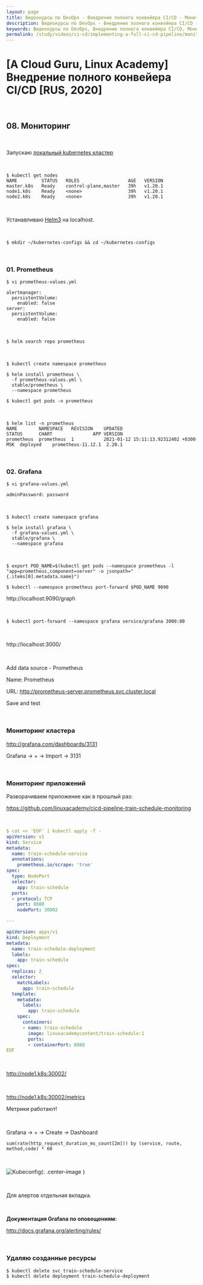 ```yaml
---
layout: page
title: Видеокурсы по DevOps - Внедрение полного конвейера CI/CD - Мониторинг
description: Видеокурсы по DevOps - Внедрение полного конвейера CI/CD - Мониторинг
keywords: Видеокурсы по DevOps, Внедрение полного конвейера CI/CD, Мониторинг
permalink: /study/videos/ci-cd/implementing-a-full-ci-cd-pipeline/monitoring/
---
```


# [A Cloud Guru, Linux Academy] Внедрение полного конвейера CI/CD [RUS, 2020]

<br/>

## 08. Мониторинг

<br/>

Запускаю [локальный kubernetes кластер](https://github.com/webmakaka/vagrant-kubernetes-3-node-cluster-centos7)

<br/>

    $ kubectl get nodes
    NAME         STATUS   ROLES                  AGE   VERSION
    master.k8s   Ready    control-plane,master   39h   v1.20.1
    node1.k8s    Ready    <none>                 39h   v1.20.1
    node2.k8s    Ready    <none>                 39h   v1.20.1

<br/>

Устанавливаю [Helm3](/containers/kubernetes/tools/helm/setup/) на localhost.

<br/>

    $ mkdir ~/kubernetes-configs && cd ~/kubernetes-configs

<br/>

### 01. Prometheus

    $ vi prometheus-values.yml

```
alertmanager:
  persistentVolume:
    enabled: false
server:
  persistentVolume:
    enabled: false
```

<br/>

    $ helm search repo prometheus

<br/>

    $ kubectl create namespace prometheus

    $ helm install prometheus \
      -f prometheus-values.yml \
      stable/prometheus \
      --namespace prometheus

    $ kubectl get pods -n prometheus

<br/>

    $ helm list -n prometheus
    NAME      	NAMESPACE 	REVISION	UPDATED                               	STATUS  	CHART             	APP VERSION
    prometheus	prometheus	1       	2021-01-12 15:11:13.92312402 +0300 MSK	deployed	prometheus-11.12.1	2.20.1

<br/>

### 02. Grafana

    $ vi grafana-values.yml

```
adminPassword: password
```

<br/>

    $ kubectl create namespace grafana

    $ helm install grafana \
      -f grafana-values.yml \
      stable/grafana \
      --namespace grafana

<br/>

    $ export POD_NAME=$(kubectl get pods --namespace prometheus -l "app=prometheus,component=server" -o jsonpath="{.items[0].metadata.name}")

    $ kubectl --namespace prometheus port-forward $POD_NAME 9090

http://localhost:9090/graph

<br/>

    $ kubectl port-forward --namespace grafana service/grafana 3000:80

<br/>

http://localhost:3000/

<br/>

Add data source - Prometheus

Name: Prometheus

URL: http://prometheus-server.prometheus.svc.cluster.local

Save and test

<br/>

### Мониторинг кластера

http://grafana.com/dashboards/3131

Grafana -> + -> Import -> 3131

<br/>

### Мониторинг приложений

Разворачиваем приложение как в прошлый раз:

https://github.com/linuxacademy/cicd-pipeline-train-schedule-monitoring

<br/>

```yaml
$ cat << 'EOF' | kubectl apply -f -
apiVersion: v1
kind: Service
metadata:
  name: train-schedule-service
  annotations:
    prometheus.io/scrape: 'true'
spec:
  type: NodePort
  selector:
    app: train-schedule
  ports:
  - protocol: TCP
    port: 8080
    nodePort: 30002

---

apiVersion: apps/v1
kind: Deployment
metadata:
  name: train-schedule-deployment
  labels:
    app: train-schedule
spec:
  replicas: 2
  selector:
    matchLabels:
      app: train-schedule
  template:
    metadata:
      labels:
        app: train-schedule
    spec:
      containers:
      - name: train-schedule
        image: linuxacademycontent/train-schedule:1
        ports:
        - containerPort: 8080
EOF
```

<br/>

http://node1.k8s:30002/

<br/>

http://node1.k8s:30002/metrics

Метрики работают!

<br/>

Grafana -> + -> Create -> Dashboard

```
sum(rate(http_request_duration_ms_count[2m])) by (service, route, method,code) * 60
```

<br/>

![Kubeconfig](/img/study/videos/ci-cd/implementing-a-full-ci-cd-pipeline/pic-m07-pic01.png 'Kubeconfig'){: .center-image }

<br/>

Для алертов отдельная вкладка.

<br/>

**Документация Grafana по оповещениям:**

http://docs.grafana.org/alerting/rules/​

<br/>

### Удаляю созданные ресурсы

    $ kubectl delete svc train-schedule-service
    $ kubectl delete deployment train-schedule-deployment

